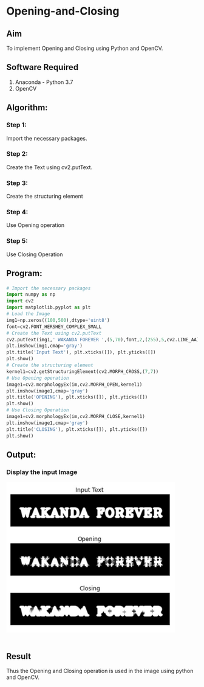 # Opening-and-Closing

## Aim
To implement Opening and Closing using Python and OpenCV.

## Software Required
1. Anaconda - Python 3.7
2. OpenCV

## Algorithm:
### Step 1:
Import the necessary packages.
<br>

### Step 2:
Create the Text using cv2.putText.
<br>

### Step 3:
Create the structuring element
<br>

### Step 4:
Use Opening operation
<br>

### Step 5:
Use Closing Operation
<br>

 
## Program:

``` Python
# Import the necessary packages
import numpy as np
import cv2
import matplotlib.pyplot as plt
# Load the Image
img1=np.zeros((100,500),dtype='uint8')
font=cv2.FONT_HERSHEY_COMPLEX_SMALL
# Create the Text using cv2.putText
cv2.putText(img1,' WAKANDA FOREVER ',(5,70),font,2,(255),5,cv2.LINE_AA)
plt.imshow(img1,cmap='gray')
plt.title('Input Text'), plt.xticks([]), plt.yticks([])
plt.show()
# Create the structuring element
kernel1=cv2.getStructuringElement(cv2.MORPH_CROSS,(7,7))
# Use Opening operation
image1=cv2.morphologyEx(im,cv2.MORPH_OPEN,kernel1)
plt.imshow(image1,cmap='gray')
plt.title('OPENING'), plt.xticks([]), plt.yticks([])
plt.show()
# Use Closing Operation
image1=cv2.morphologyEx(im,cv2.MORPH_CLOSE,kernel1)
plt.imshow(image1,cmap='gray')
plt.title('CLOSING'), plt.xticks([]), plt.yticks([])
plt.show()
```
## Output:

### Display the input Image
![OUTPUT](11.jpg)
<br>
<br>

## Result
Thus the Opening and Closing operation is used in the image using python and OpenCV.